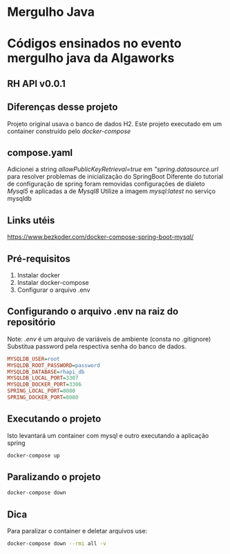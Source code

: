 
# Mergulho Java
# Códigos ensinados no evento mergulho java da Algaworks


## RH API v0.0.1 ##

## Diferenças desse projeto ##
Projeto original usava o banco de dados H2.
Este projeto executado em um container construído pelo *docker-compose*



## compose.yaml ##
Adicionei a string *allowPublicKeyRetrieval=true* em  *"spring.datasource.url* para resolver problemas de inicialização do SpringBoot
Diferente do tutorial de configuração de spring foram removidas configurações de dialeto *Mysql5* e aplicadas a de *Mysql8*
Utilize a imagem *mysql:latest* no serviço mysqldb

## Links utéis ##
https://www.bezkoder.com/docker-compose-spring-boot-mysql/
## Pré-requisitos ##
1.  Instalar docker
2.  Instalar docker-compose
3.  Configurar o arquivo .env

## Configurando o arquivo .env na raiz do **repositório** ##
Note: *.env* é um arquivo de variáveis de ambiente (consta no .gitignore)
Substitua password pela respectiva senha do banco de dados.
```ini
MYSQLDB_USER=root
MYSQLDB_ROOT_PASSWORD=password
MYSQLDB_DATABASE=rhapi_db
MYSQLDB_LOCAL_PORT=3307
MYSQLDB_DOCKER_PORT=3306
SPRING_LOCAL_PORT=8080
SPRING_DOCKER_PORT=8080

```
## Executando  o projeto ##

Isto levantará um container com mysql e outro executando a aplicação spring
```bash 
docker-compose up
```

## Paralizando o projeto ## 
```bash
docker-compose down 
```
## Dica ##
Para paralizar o container e deletar arquivos use: 

```bash
docker-compose down --rmi all -v
```